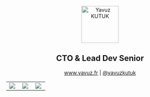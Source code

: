 <p align="center">
 <img width="100px" src="https://www.yavuz.fr/assets/images/logo-picto-yk.png" align="center" alt="Yavuz KUTUK" />
 <h2 align="center">CTO & Lead Dev Senior</h2>
 <p align="center"><a href="https://www.yavuz.fr" target="_blank">www.yavuz.fr</a> | <a href="https://twitter.com/yavuzkutuk?lang=fr" target="_blank">@yavuzkutuk</a></p>
</p>

| | | |
| :--: | :--: | :--: |
| <img align="left" src="https://github-readme-stats.vercel.app/api/pin/?username=yavuzkutuk&repo=github-readme-stats" /> | <img align="left" src="https://github-readme-stats.vercel.app/api/?username=yavuzkutuk&show_icons=true&hide=contribs,prs&cache_seconds=86400&theme=chartreuse-dark" /> | <img align="left" src="https://github-readme-stats.vercel.app/api/top-langs/?username=yavuzkutuk&layout=compact" /> |
